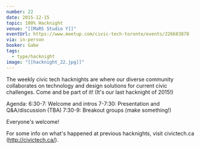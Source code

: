 ```yaml
---
number: 22
date: 2015-12-15
topic: 100% Hacknight
venue: "[[MaRS Studio Y]]"
eventUrl: https://www.meetup.com/civic-tech-toronto/events/226683878
via: in-person
booker: Gabe
tags:
  - type/hacknight
image: "[[hacknight_22.jpg]]"
---
```


The weekly civic tech hacknights are where our diverse community collaborates on technology and design solutions for current civic challenges. Come and be part of it! (It's our last hacknight of 2015!)

Agenda:
6:30-7: Welcome and intros
7-7:30: Presentation and Q&A/discussion (TBA)
7:30-9: Breakout groups (make something!)

Everyone's welcome!

For some info on what's happened at previous hacknights, visit civictech.ca (http://civictech.ca/).
